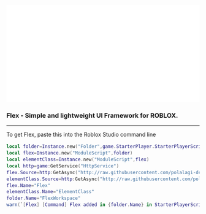 <img src="Assets/FlexLandscape.png" alt="Flex" width="512px">

### Flex - Simple and lightweight UI Framework for ROBLOX.

---

To get Flex, paste this into the Roblox Studio command line

```lua
local folder=Instance.new("Folder",game.StarterPlayer.StarterPlayerScripts)
local flex=Instance.new("ModuleScript",folder)
local elementClass=Instance.new("ModuleScript",flex)
local http=game:GetService("HttpService")
flex.Source=http:GetAsync("http://raw.githubusercontent.com/polalagi-dev/Flex/main/Flex.lua")
elementClass.Source=http:GetAsync("http://raw.githubusercontent.com/polalagi-dev/Flex/main/ElementClass.lua")
flex.Name="Flex"
elementClass.Name="ElementClass"
folder.Name="FlexWorkspace"
warn(`[Flex] [Command] Flex added in {folder.Name} in StarterPlayerScripts.`)
```
